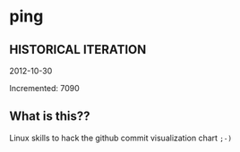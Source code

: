 # ping

## HISTORICAL ITERATION
2012-10-30

Incremented: 7090

## What is this?? 
Linux skills to hack the github commit visualization chart `;-)`
